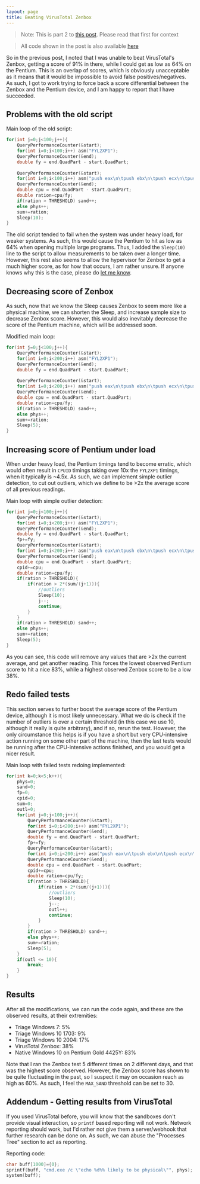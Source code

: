 ```yaml
---
layout: page
title: Beating VirusTotal Zenbox
---
```


> Note: This is part 2 to [this post](https://lemond69.github.io/2023/09/11/post.html). Please read that first for context

>  All code shown in the post is also available [here](https://github.com/lemond69/sandbox-detect)

So in the previous post, I noted that I was unable to beat VirusTotal's Zenbox, getting a score of 91% in there, while I could get as low as 64% on the Pentium. This is an overlap of scores, which is obviously unacceptable as it means that it would be impossible to avoid false positives/negatives. As such, I got to work trying to force back a score differential between the Zenbox and the Pentium device, and I am happy to report that I have succeeded.

## Problems with the old script
Main loop of the old script:
```c
for(int j=0;j<100;j++){
    QueryPerformanceCounter(&start);
    for(int i=0;i<100;i++) asm("FYL2XP1");
    QueryPerformanceCounter(&end);
    double fy = end.QuadPart - start.QuadPart;
    
    QueryPerformanceCounter(&start);
    for(int i=0;i<100;i++) asm("push eax\n\tpush ebx\n\tpush ecx\n\tpush edx\n\txor eax, eax\n\tCPUID\n\tpop edx\n\tpop ecx\n\tpop ebx\n\tpop eax");
    QueryPerformanceCounter(&end);
    double cpu = end.QuadPart - start.QuadPart;
    double ration=cpu/fy;
    if(ration > THRESHOLD) sand++;
    else phys++;
    sum+=ration;
    Sleep(10);
}
```
The old script tended to fail when the system was under heavy load, for weaker systems. As such, this would cause the Pentium to hit as low as 64% when opening multiple large programs. Thus, I added the `Sleep(10)` line to the script to allow measurements to be taken over a longer time. However, this rest also seems to allow the hypervisor for Zenbox to get a much higher score, as for how that occurs, I am rather unsure. If anyone knows why this is the case, please do [let me know](https://github.com/lemond69/lemond69.github.io/issues).

## Decreasing score of Zenbox
As such, now that we know the Sleep causes Zenbox to seem more like a physical machine, we can shorten the Sleep, and increase sample size to decrease Zenbox score. However, this would also inevitably decrease the score of the Pentium machine, which will be addressed soon.

Modified main loop:
```c
for(int j=0;j<100;j++){
    QueryPerformanceCounter(&start);
    for(int i=0;i<200;i++) asm("FYL2XP1");
    QueryPerformanceCounter(&end);
    double fy = end.QuadPart - start.QuadPart;
    
    QueryPerformanceCounter(&start);
    for(int i=0;i<200;i++) asm("push eax\n\tpush ebx\n\tpush ecx\n\tpush edx\n\txor eax, eax\n\tCPUID\n\tpop edx\n\tpop ecx\n\tpop ebx\n\tpop eax");
    QueryPerformanceCounter(&end);
    double cpu = end.QuadPart - start.QuadPart;
    double ration=cpu/fy;
    if(ration > THRESHOLD) sand++;
    else phys++;
    sum+=ration;
    Sleep(5);
}
```

## Increasing score of Pentium under load
When under heavy load, the Pentium timings tend to become erratic, which would often result in `CPUID` timings taking over 10x the `FYL2XP1` timings, when it typically is ~4.5x. As such, we can implement simple outlier detection, to cut out outliers, which we define to be >2x the average score of all previous readings.

Main loop with simple outlier detection:
```c
for(int j=0;j<100;j++){
    QueryPerformanceCounter(&start);
    for(int i=0;i<200;i++) asm("FYL2XP1");
    QueryPerformanceCounter(&end);
    double fy = end.QuadPart - start.QuadPart;
    fp+=fy;
    QueryPerformanceCounter(&start);
    for(int i=0;i<200;i++) asm("push eax\n\tpush ebx\n\tpush ecx\n\tpush edx\n\txor eax, eax\n\tCPUID\n\tpop edx\n\tpop ecx\n\tpop ebx\n\tpop eax");
    QueryPerformanceCounter(&end);
    double cpu = end.QuadPart - start.QuadPart;
    cpid+=cpu;
    double ration=cpu/fy;
    if(ration > THRESHOLD){
        if(ration > 2*(sum/(j+1))){
            //outliers
            Sleep(10);
            j--;
            continue;
        }
    }
    if(ration > THRESHOLD) sand++;
    else phys++;
    sum+=ration;
    Sleep(5);
}
```

As you can see, this code will remove any values that are >2x the current average, and get another reading. This forces the lowest observed Pentium score to hit a nice 83%, while a highest observed Zenbox score to be a low 38%.

## Redo failed tests
This section serves to further boost the average score of the Pentium device, although it is most likely unnecessary. What we do is check if the number of outliers is over a certain threshold (in this case we use 10, although it really is quite arbitrary), and if so, rerun the test. However, the only circumstance this helps is if you have a short but very CPU-intensive action running on some other part of the machine, then the last tests would be running after the CPU-intensive actions finished, and you would get a nicer result.

Main loop with failed tests redoing implemented:
```c
for(int k=0;k<5;k++){
    phys=0;
    sand=0;
    fp=0;
    cpid=0;
    sum=0;
    outl=0;
    for(int j=0;j<100;j++){
        QueryPerformanceCounter(&start);
        for(int i=0;i<200;i++) asm("FYL2XP1");
        QueryPerformanceCounter(&end);
        double fy = end.QuadPart - start.QuadPart;
        fp+=fy;
        QueryPerformanceCounter(&start);
        for(int i=0;i<200;i++) asm("push eax\n\tpush ebx\n\tpush ecx\n\tpush edx\n\txor eax, eax\n\tCPUID\n\tpop edx\n\tpop ecx\n\tpop ebx\n\tpop eax");
        QueryPerformanceCounter(&end);
        double cpu = end.QuadPart - start.QuadPart;
        cpid+=cpu;
        double ration=cpu/fy;
        if(ration > THRESHOLD){
            if(ration > 2*(sum/(j+1))){
                //outliers
                Sleep(10);
                j--;
                outl++;
                continue;
            }
        }
        if(ration > THRESHOLD) sand++;
        else phys++;
        sum+=ration;
        Sleep(5);
    }
    if(outl <= 10){
        break;
    }
}
```

## Results
After all the modifications, we can run the code again, and these are the observed results, at their extremities:

-   Triage Windows 7: 5%
-   Triage Windows 10 1703: 9%
-   Triage Windows 10 2004: 17%
-   VirusTotal Zenbox: 38%
-   Native Windows 10 on Pentium Gold 4425Y: 83%

Note that I ran the Zenbox test 5 different times on 2 different days, and that was the highest score observed. However, the Zenbox score has shown to be quite fluctuating in the past, so I suspect it may on occasion reach as high as 60%. As such, I feel the `MAX_SAND` threshold can be set to 30.

## Addendum - Getting results from VirusTotal
If you used VirusTotal before, you will know that the sandboxes don't provide visual interaction, so `printf` based reporting will not work. Network reporting should work, but I'd rather not give them a server/webhook that further research can be done on. As such, we can abuse the "Processes Tree" section to act as reporting.

Reporting code:
```c
char buff[1000]={0};
sprintf(buff, "cmd.exe /c \"echo %d%% likely to be physical\"", phys);
system(buff);
```